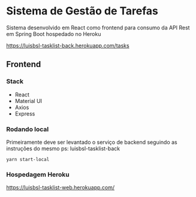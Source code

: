 # Sistema de Gestão de Tarefas

Sistema desenvolvido em React como frontend para consumo da API Rest em Spring Boot hospedado no Heroku

https://luisbsl-tasklist-back.herokuapp.com/tasks

## Frontend
### Stack
* React
* Material UI
* Axios
* Express

### Rodando local

Primeiramente deve ser levantado o serviço de backend seguindo as instruções do mesmo
ps: luisbsl-tasklist-back

```yarn start-local```

### Hospedagem Heroku
https://luisbsl-tasklist-web.herokuapp.com/

